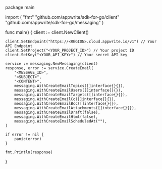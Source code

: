 package main

import (
    "fmt"
    "github.com/appwrite/sdk-for-go/client"
    "github.com/appwrite/sdk-for-go/messaging"
)

func main() {
    client := client.NewClient()

    client.SetEndpoint("https://<REGION>.cloud.appwrite.io/v1") // Your API Endpoint
    client.SetProject("<YOUR_PROJECT_ID>") // Your project ID
    client.SetKey("<YOUR_API_KEY>") // Your secret API key

    service := messaging.NewMessaging(client)
    response, error := service.CreateEmail(
        "<MESSAGE_ID>",
        "<SUBJECT>",
        "<CONTENT>",
        messaging.WithCreateEmailTopics([]interface{}{}),
        messaging.WithCreateEmailUsers([]interface{}{}),
        messaging.WithCreateEmailTargets([]interface{}{}),
        messaging.WithCreateEmailCc([]interface{}{}),
        messaging.WithCreateEmailBcc([]interface{}{}),
        messaging.WithCreateEmailAttachments([]interface{}{}),
        messaging.WithCreateEmailDraft(false),
        messaging.WithCreateEmailHtml(false),
        messaging.WithCreateEmailScheduledAt(""),
    )

    if error != nil {
        panic(error)
    }

    fmt.Println(response)
}
